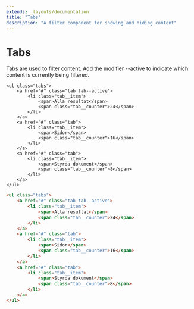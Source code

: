 ```yaml
---
extends: _layouts/documentation
title: "Tabs"
description: "A filter component for showing and hiding content"
---
```


# Tabs

Tabs are used to filter content. Add the modifier --active to indicate which content is currently being filtered.

<div class="bg-grey-lightest p-6 rounded my-2">
	
	<ul class="tabs">
		<a href="#" class="tab tab--active">
			<li class="tab__item">
				<span>Alla resultat</span>
				<span class="tab__counter">24</span>
			</li>
		</a>
		<a href="#" class="tab">
			<li class="tab__item">
				<span>Sidor</span>
				<span class="tab__counter">16</span>
			</li>
		</a>
		<a href="#" class="tab">
			<li class="tab__item">
				<span>Styrda dokument</span>
				<span class="tab__counter">8</span>
			</li>
		</a>
	</ul>

</div>


```html
<ul class="tabs">
	<a href="#" class="tab tab--active">
		<li class="tab__item">
			<span>Alla resultat</span>
			<span class="tab__counter">24</span>
		</li>
	</a>
	<a href="#" class="tab">
		<li class="tab__item">
			<span>Sidor</span>
			<span class="tab__counter">16</span>
		</li>
	</a>
	<a href="#" class="tab">
		<li class="tab__item">
			<span>Styrda dokument</span>
			<span class="tab__counter">8</span>
		</li>
	</a>
</ul>
```